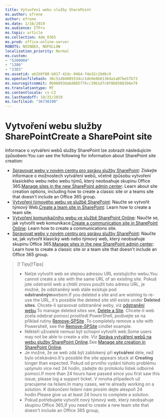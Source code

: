 ```yaml
---
title: Vytvoření webu služby SharePoint
ms.author: efrene
author: efrene
ms.date: 1/16/2019
ms.audience: ITPro
ms.topic: article
ms.collection: Adm_O365
ms.prod: office-online-server
ROBOTS: NOINDEX, NOFOLLOW
localization_priority: Normal
ms.custom:
- "5200004"
- "1386"
- "2303"
ms.assetid: e62b9f80-b017-42dc-9464-f4e32c19d6c9
ms.openlocfilehash: 30c51d84005534cc1de9e8b8136da1a07be57b73
ms.sourcegitcommit: 0b06093dabd685f76cc39b1d7c0f8b03883b6e79
ms.translationtype: MT
ms.contentlocale: cs-CZ
ms.lasthandoff: 10/25/2019
ms.locfileid: "36738190"
---
```

# <a name="create-a-sharepoint-site"></a><span data-ttu-id="31c66-102">Vytvoření webu služby SharePoint</span><span class="sxs-lookup"><span data-stu-id="31c66-102">Create a SharePoint site</span></span>

<span data-ttu-id="31c66-103">Informace o vytváření webů služby SharePoint lze zobrazit následujícím způsobem:</span><span class="sxs-lookup"><span data-stu-id="31c66-103">You can see the following for information about SharePoint site creation:</span></span>
- <span data-ttu-id="31c66-104">[Spravovat weby v novém centru pro správu služby SharePoint](https://docs.microsoft.com/sharepoint/manage-site-creation): Získejte informace o možnostech vytváření webů, včetně způsobu vytvoření klasického webu nebo webu týmů, který neobsahuje skupinu Office 365.</span><span class="sxs-lookup"><span data-stu-id="31c66-104">[Manage sites in the new SharePoint admin center](https://docs.microsoft.com/sharepoint/manage-site-creation): Learn about site creation options, including how to create a classic site or a teams site that doesn't include an Office 365 group.</span></span>
- <span data-ttu-id="31c66-105">[Vytvoření týmového webu ve službě SharePoint](https://support.office.com/article/create-a-team-site-in-sharepoint-ef10c1e7-15f3-42a3-98aa-b5972711777d): Naučte se vytvořit týmový Web.</span><span class="sxs-lookup"><span data-stu-id="31c66-105">[Create a team site in SharePoint](https://support.office.com/article/create-a-team-site-in-sharepoint-ef10c1e7-15f3-42a3-98aa-b5972711777d): Learn how to create a team site.</span></span>
- <span data-ttu-id="31c66-106">[Vytvoření komunikačního webu ve službě SharePoint Online](https://support.office.com/article/7fb44b20-a72f-4d2c-9173-fc8f59ba50eb): Naučte se, jak vytvořit web komunikace.</span><span class="sxs-lookup"><span data-stu-id="31c66-106">[Create a communication site in SharePoint Online](https://support.office.com/article/7fb44b20-a72f-4d2c-9173-fc8f59ba50eb): Learn how to create a communications site.</span></span>
- <span data-ttu-id="31c66-107">[Spravovat weby v novém centru pro správu služby SharePoint](https://docs.microsoft.com/sharepoint/manage-sites-in-new-admin-center#create-a-site): Naučte se, jak vytvořit klasický web nebo týmový web, který neobsahuje skupinu Office 365.</span><span class="sxs-lookup"><span data-stu-id="31c66-107">[Manage sites in the new SharePoint admin center](https://docs.microsoft.com/sharepoint/manage-sites-in-new-admin-center#create-a-site):  Learn how to create a classic site or a team site that doesn't include an Office 365 group.</span></span>


  
> <span data-ttu-id="31c66-108">[! Tipy</span><span class="sxs-lookup"><span data-stu-id="31c66-108">[!Tips]</span></span>
> - <span data-ttu-id="31c66-109">Nelze vytvořit web se stejnou adresou URL existujícího webu.</span><span class="sxs-lookup"><span data-stu-id="31c66-109">You cannot create a site with the same URL of an existing site.</span></span> <span data-ttu-id="31c66-110">Pokud jste odstranili web a chtěli znovu použít tuto adresu URL, je možné, že odstraněný web stále existuje pod **odstraněným**webem.</span><span class="sxs-lookup"><span data-stu-id="31c66-110">If you deleted a site and are wishing to re-use the URL, it's possible the deleted site still exists under **Deleted sites**.</span></span> <span data-ttu-id="31c66-111">Chcete-li spravovat odstraněné weby, viz [odstranění webu](https://docs.microsoft.com/sharepoint/manage-sites-in-new-admin-center#delete-a-site).</span><span class="sxs-lookup"><span data-stu-id="31c66-111">To manage deleted sites see, [Delete a Site](https://docs.microsoft.com/sharepoint/manage-sites-in-new-admin-center#delete-a-site).</span></span> <span data-ttu-id="31c66-112">Chcete-li web zcela odebrat pomocí prostředí PowerShell, podívejte se na příklad rutiny [Remove-SPSite](https://docs.microsoft.com/sharepoint/manage-sites-in-new-admin-center#delete-a-site) .</span><span class="sxs-lookup"><span data-stu-id="31c66-112">To completely remove a site with Powershell, see the [Remove-SPSite](https://docs.microsoft.com/sharepoint/manage-sites-in-new-admin-center#delete-a-site) cmdlet example.</span></span>
> - <span data-ttu-id="31c66-113">Někteří uživatelé nemusí být schopni vytvořit web.</span><span class="sxs-lookup"><span data-stu-id="31c66-113">Some users may not be able to create a site.</span></span> <span data-ttu-id="31c66-114">Viz [Správa vytváření webů na webu služby SharePoint Online](https://docs.microsoft.com/sharepoint/manage-site-creation).</span><span class="sxs-lookup"><span data-stu-id="31c66-114">See [Manage site creation in SharePoint Online](https://docs.microsoft.com/sharepoint/manage-site-creation).</span></span>
> - <span data-ttu-id="31c66-115">Je možné, že se web zdá být zablokený při **vytváření** déle, než bylo očekáváno.</span><span class="sxs-lookup"><span data-stu-id="31c66-115">It's possible the site appears stuck at **Creating** longer than expected.</span></span> <span data-ttu-id="31c66-116">Pokud od prvního vydání tohoto problému uplynulo více než 24 hodin, zadejte do protokolu lístek odborné pomoci.</span><span class="sxs-lookup"><span data-stu-id="31c66-116">If more than 24 hours have passed since you first saw this issue, please log a support ticket.</span></span> <span data-ttu-id="31c66-117">V mnoha případech už pracujeme na řešení.</span><span class="sxs-lookup"><span data-stu-id="31c66-117">In many cases, we're already working on a solution.</span></span> <span data-ttu-id="31c66-118">K dokončení řešení nám prosím dejte alespoň 24 hodin.</span><span class="sxs-lookup"><span data-stu-id="31c66-118">Please give us at least 24 hours to complete a solution.</span></span>
> - <span data-ttu-id="31c66-119">Pokud potřebujete vytvořit nový týmový web, který neobsahuje skupinu Office 365,</span><span class="sxs-lookup"><span data-stu-id="31c66-119">If you need to create a new team site that doesn't include an Office 365 group,</span></span> 


